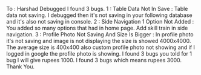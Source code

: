 To : Harshad
Debugged
I found 3 bugs.
1 : Table Data Not In Save : Table data not saving. I debugged then it's not saving in your following database and it's also not saving in console.
2 : Side Navigation 1 Option Not Added : You added so many options that had in home page. Add skill train in side navigation.
3 : Profile Photo Not Saving And Size Is Bigger : In profile photo it's not saving and image is not displaying the size is showed 4000x4000. The average size is 400x400 also custom profile photo not showing and if I logged in google the profile photo is showing. 
I found 3 bugs
you told for 1 bug I will give rupees 1000. I found 3 bugs which means rupees 3000.
Thank You.
